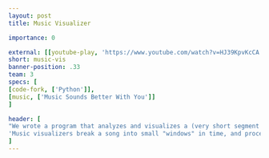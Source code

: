 ```yaml
---
layout: post
title: Music Visualizer

importance: 0

external: [[youtube-play, 'https://www.youtube.com/watch?v=HJ39KpvKcCA'], [file, '/doc/music-vis/paper.pdf'], [github, 'https://github.com/EnigMoiD/SigSys-Music-Visualization']]
short: music-vis 
banner-position: .33
team: 3
specs: [
[code-fork, ['Python']],
[music, ['Music Sounds Better With You']]
]

header: [
"We wrote a program that analyzes and visualizes a (very short segment of a) song.",
'Music visualizers break a song into small "windows" in time, and process that data to generate a series of images that line up with the music. Our visualizer encoded the intensity of frequency bands (left to right, low to high) in the height and color of the vertical bars, and the background color pulsed with the beat of the song. Perhaps surprisingly, the frequency spectrum was straightforward, but the beat finding took a lot more thought and time (both in implementation and execution). Read our [last-minute report](/doc/music-vis/paper.pdf) or watch our [hilarious video](https://www.youtube.com/watch?v=HJ39KpvKcCA) to learn more.'
]
---
```

